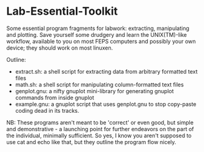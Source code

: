 # Lab-Essential-Toolkit
Some essential program fragments for labwork: extracting, manipulating and plotting. Save yourself some drudgery and learn the UNIX(TM)-like workflow, available to you on most FEPS computers and possibly your own device; they should work on most linuxen.

Outline:
  * extract.sh: a shell script for extracting data from arbitrary formatted text files
  * math.sh: a shell script for manipulating column-formatted text files
  * genplot.gnu: a nifty gnuplot mini-library for generating gnuplot commands from inside gnuplot
  * example.gnu: a gnuplot script that uses genplot.gnu to stop copy-paste coding dead in its tracks.

NB:
These programs aren't meant to be 'correct' or even good, but simple and demonstrative - a launching point for further endeavors on the part of the individual, minimally sufficient. So yes, I know you aren't supposed to use cat and echo like that, but they outline the program flow nicely.
